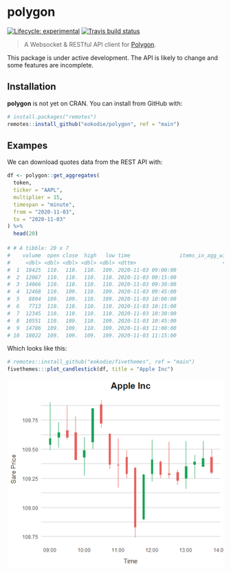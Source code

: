 
<!-- README.md is generated from README.Rmd. Please edit that file -->

# polygon

<div data-align="center">

<!-- hex -->

<!-- <img src="./man/figures/logo.png" height = "200px" /> -->

<!-- badges: start -->

<!-- Experimental -->

[![Lifecycle:
experimental](https://img.shields.io/badge/lifecycle-experimental-orange.svg)](https://www.tidyverse.org/lifecycle/#experimental)
[![Travis build
status](https://travis-ci.org/eokodie/polygon.svg?branch=main)](https://travis-ci.org/eokodie/polygon)

<!-- [![Codecov test coverage](https://codecov.io/gh/eokodie/polygon/branch/master/graph/badge.svg)](https://codecov.io/gh/eokodie/polygon?branch=main) -->

<!-- badges: end -->

<!-- links start -->

<!-- links end -->

</div>

> A Websocket & RESTful API client for [Polygon](https://polygon.io).

This package is under active development. The API is likely to change
and some features are incomplete.

## Installation

**polygon** is not yet on CRAN. You can install from GitHub with:

``` r
# install.packages("remotes")
remotes::install_github("eokodie/polygon", ref = "main")
```

## Exampes

We can download quotes data from the REST API with:

``` r
df <- polygon::get_aggregates(
  token,
  ticker = "AAPL",
  multiplier = 15,
  timespan = "minute",
  from = "2020-11-03",
  to = "2020-11-03"
) %>%
  head(20)

# # A tibble: 20 x 7
#    volume  open close  high   low time                items_in_agg_window
#     <dbl> <dbl> <dbl> <dbl> <dbl> <dttm>                            <int>
#  1  18425  110.  110.  110.  109. 2020-11-03 09:00:00                 233
#  2  12067  110.  110.  110.  110. 2020-11-03 09:15:00                 182
#  3  14066  110.  110.  110.  110. 2020-11-03 09:30:00                 191
#  4  12468  110.  109.  110.  109. 2020-11-03 09:45:00                 176
#  5   8804  109.  109.  110.  109. 2020-11-03 10:00:00                 128
#  6   7713  110.  110.  110.  110. 2020-11-03 10:15:00                 123
#  7  12345  110.  110.  110.  110. 2020-11-03 10:30:00                 147
#  8  10551  110.  109.  110.  109. 2020-11-03 10:45:00                 152
#  9  14786  109.  109.  110.  109. 2020-11-03 11:00:00                 169
# 10  18022  109.  109.  109.  109. 2020-11-03 11:15:00                 178
```

Which looks like this:

``` r
# remotes::install_github("eokodie/fivethemes", ref = "main")
fivethemes:::plot_candlestick(df, title = "Apple Inc")
```

![](man/figures/candles.png)
